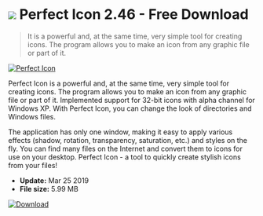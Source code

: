 # ![](https://cdn.softexe.net/static/icon/3/perfect-icon-5193.png) Perfect Icon 2.46 - Free Download

> It is a powerful and, at the same time, very simple tool for creating icons. The program allows you to make an icon from any graphic file or part of it.

[![Perfect Icon](https://gallery.dpcdn.pl/imgc/Tools/58308/g_-_420x350_1.5_-_x20150420230441_0.png)](https://softexe.net/win/multimedia/graphics-design/perfect-icon:epac.html)

Perfect Icon is a powerful and, at the same time, very simple tool for creating icons. The program allows you to make an icon from any graphic file or part of it. Implemented support for 32-bit icons with alpha channel for Windows XP. With Perfect Icon, you can change the look of directories and Windows files.

The application has only one window, making it easy to apply various effects (shadow, rotation, transparency, saturation, etc.) and styles on the fly. You can find many files on the Internet and convert them to icons for use on your desktop. Perfect Icon - a tool to quickly create stylish icons from your files!


- **Update:** Mar 25 2019
- **File size:** 5.99 MB

[![Download](https://cdn.softexe.net/static/img/download.png)](https://softexe.net/win/multimedia/graphics-design/perfect-icon:epac.html)


